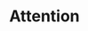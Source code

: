---
title: "Attention"

categories: ['']

tags: ['Attention']

arabic: ['التركيز', 'الانتباه']

publishers: ['خوارزميات الذكاء الاصطناعي في تحليل النص العربي']

types: "word"

slug: ""
---